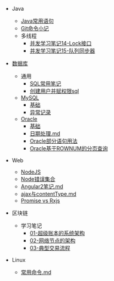 - Java
    - [Java常用语句](Java/Java常用语句.md)
    - [Git命令小记](Java/Git命令小记.md)
    - 多线程
        - [并发学习笔记14-Lock接口](Java/concurrence/并发学习笔记14-Lock接口.md)
        - [并发学习笔记15-队列同步器](Java/concurrence/并发学习笔记15-队列同步器.md)
- [数据库](SQL/README.md)
    - 通用
        - [SQL常用笔记](SQL/SQL常用笔记.md)
        - [创建用户并赋权限sql](SQL/创建用户并赋权限sql.md)
    - [MySQL](SQL/MySQL/README.md)
        - [基础](SQL/MySQL/基础.md)
        - [异常记录](SQL/MySQL/异常记录.md)
    - [Oracle](SQL/Oracle/README.md)
        - [基础](SQL/Oracle/基础.md)
        - [日期处理.md](SQL/Oracle/日期.md)
        - [Oracle部分语句用法](SQL/Oracle/Oracle部分语句用法.md)
        - [Oracle基于ROWNUM的分页查询](SQL/Oracle/Oracle基于ROWNUM的分页查询.md)
- Web
    - [NodeJS](Web/NodeJS.md)
    - [Node错误集合](Web/Node错误集合.md)
    - [Angular2笔记.md](Web/Angular2笔记.md)
    - [ajax与contentType.md](Web/ajax与contentType.md)
    - [Promise vs Rxjs](Web/Promise%20vs%20Rxjs.md)
- 区块链
    - 学习笔记
        - [01-超级账本的系统架构](Blockchain/Hyperledger-Fabric-biji/学习笔记01-超级账本的系统架构.md)
        - [02-网络节点的架构](Blockchain/Hyperledger-Fabric-biji/学习笔记02-网络节点的架构.md)
        - [03-典型交易流程](Blockchain/Hyperledger-Fabric-biji/学习笔记03-典型交易流程.md)

- Linux
    - [常用命令.md](Linux/常用命令.md)